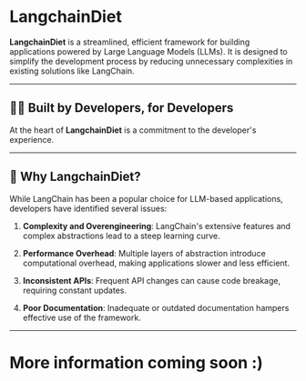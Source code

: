 # LangchainDiet

**LangchainDiet** is a streamlined, efficient framework for building applications powered by Large Language Models (LLMs). It is designed to simplify the development process by reducing unnecessary complexities in existing solutions like LangChain. 

---
## 👩‍💻 **Built by Developers, for Developers**

At the heart of **LangchainDiet** is a commitment to the developer's experience. 

---

## 🌟 **Why LangchainDiet?**

While LangChain has been a popular choice for LLM-based applications, developers have identified several issues:

1. **Complexity and Overengineering**: LangChain's extensive features and complex abstractions lead to a steep learning curve.

2. **Performance Overhead**: Multiple layers of abstraction introduce computational overhead, making applications slower and less efficient.

3. **Inconsistent APIs**: Frequent API changes can cause code breakage, requiring constant updates.

4. **Poor Documentation**: Inadequate or outdated documentation hampers effective use of the framework.

---
# More information coming soon :)
